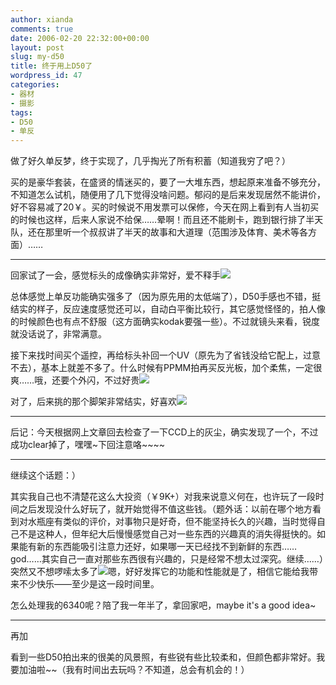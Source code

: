 ```yaml
---
author: xianda
comments: true
date: 2006-02-20 22:32:00+00:00
layout: post
slug: my-d50
title: 终于用上D50了
wordpress_id: 47
categories:
- 器材
- 摄影
tags:
- D50
- 单反
---
```


做了好久单反梦，终于实现了，几乎掏光了所有积蓄（知道我穷了吧？）



买的是豪华套装，在盛贤的情迷买的，要了一大堆东西，想起原来准备不够充分，不知道怎么试机，随便用了几下觉得没啥问题。郁闷的是后来发现居然不能讲价，好不容易减了20￥。买的时候说不用发票可以保修，今天在网上看到有人当初买的时候也这样，后来人家说不给保……晕啊！而且还不能刷卡，跑到银行排了半天队，还在那里听一个叔叔讲了半天的故事和大道理（范围涉及体育、美术等各方面）……






* * *






回家试了一会，感觉标头的成像确实非常好，爱不释手![](http://spaces.msn.com/rte/emoticons/smile_teeth.gif)

<!-- more -->



总体感觉上单反功能确实强多了（因为原先用的太低端了），D50手感也不错，挺结实的样子，反应速度感觉还可以，自动白平衡比较行，其它感觉怪怪的，拍人像的时候颜色也有点不舒服（这方面确实kodak要强一些）。不过就镜头来看，锐度就没话说了，非常满意。



接下来找时间买个遥控，再给标头补回一个UV（原先为了省钱没给它配上，过意不去），基本上就差不多了。什么时候有PPMM拍再买反光板，加个柔焦，一定很爽……哦，还要个外闪，不过好贵![](http://spaces.msn.com/rte/emoticons/smile_confused.gif)



对了，后来挑的那个脚架非常结实，好喜欢![](http://spaces.msn.com/rte/emoticons/rose.gif)


* * *






后记：今天根据网上文章回去检查了一下CCD上的灰尘，确实发现了一个，不过成功clear掉了，嘿嘿~下回注意咯~~~~






* * *






继续这个话题：）



其实我自己也不清楚花这么大投资（￥9K+）对我来说意义何在，也许玩了一段时间之后发现没什么好玩了，就开始觉得不值这些钱。（题外话：以前在哪个地方看到对水瓶座有类似的评价，对事物只是好奇，但不能坚持长久的兴趣，当时觉得自己不是这种人，但年纪大后慢慢感觉自己对一些东西的兴趣真的消失得挺快的。如果能有新的东西能吸引注意力还好，如果哪一天已经找不到新鲜的东西……god……其实自己一直对那些东西很有兴趣的，只是经常不想太过深究。继续……）突然又不想啰嗦太多了![](http://spaces.msn.com/rte/emoticons/smile_wink.gif)嗯，好好发挥它的功能和性能就是了，相信它能给我带来不少快乐——至少是这一段时间里。



怎么处理我的6340呢？陪了我一年半了，拿回家吧，maybe it's a good idea~






* * *






再加



看到一些D50拍出来的很美的风景照，有些锐有些比较柔和，但颜色都非常好。我要加油啦~~（我有时间出去玩吗？不知道，总会有机会的！）
